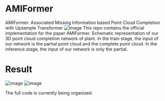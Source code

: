 # AMIFormer
AMIFormer: Associated Missing Information based Point Cloud Completion with Upsample Transformer
![image](https://github.com/user-attachments/assets/976caff9-078c-4de7-b545-a04a0b70498b)
This repo contains the official implementation for the paper AMIFormer. Schematic representation of our 3D point cloud completion network of plant. In the train stage, the input of our network is the partial point cloud and the complete point cloud. In the inference stage, the input of our network is only the partial.

# Result
![image](https://github.com/user-attachments/assets/c183c5ea-0c36-43ac-8024-87d6e9bd58d7)
![image](https://github.com/user-attachments/assets/1fc79213-14ba-4323-afaa-50ffd1bc291a)

The full code is currently being organized.
